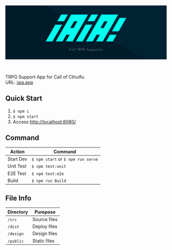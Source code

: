 <h1 style="padding-bottom: 20px"><a href="iaia.app" target="_brank"><img src="design/logo.svg" alt="iAiA"></a></h1>

TRPG Support App for Call of Cthulfu.  
URL: [iaia.app](http://iaia.app/)

## Quick  Start
1. `$ npm i`
2. `$ npm start`
3. Access [http://localhost:8080/](http://localhost:8080/)

## Command
Action | Command
--|--
Start Dev | `$ npm start` or `$ npm run serve`
Unit Test | `$ npm test:unit`
E2E Test | `$ npm test:e2e`
Build | `$ npm run Build`

## File Info
Directory | Puropose
--|--
`/src` | Source files
`/dist` | Deploy files
`/design` | Design files
`/public` | Static files
